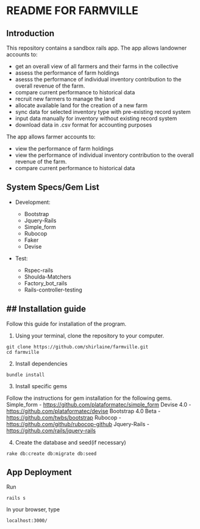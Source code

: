 # README FOR FARMVILLE

## Introduction
This repository contains a sandbox rails app. The app allows landowner accounts to:
- get an overall view of all farmers and their farms in the collective
- assess the performance of farm holdings
- asesss the performance of individual inventory contribution to the overall revenue of the farm.
- compare current performance to historical data
- recruit new farmers to manage the land
- allocate available land for the creation of a new farm
- sync data for selected inventory type with pre-existing record system
- input data manually for inventory without existing record system
- download data in .csv format for accounting purposes

The app allows farmer accounts to:
- view the performance of farm holdings
- view the performance of individual inventory contribution to the overall revenue of the farm.
- compare current performance to historical data

## System Specs/Gem List
- Development:
  - Bootstrap
  - Jquery-Rails
  - Simple_form
  - Rubocop
  - Faker
  - Devise

- Test:
  - Rspec-rails
  - Shoulda-Matchers
  - Factory_bot_rails
  - Rails-controller-testing

## ## Installation guide
Follow this guide for installation of the program.
1. Using your terminal, clone the repository to your computer.
```
git clone https://github.com/shirlaine/farmville.git
cd farmville
```

2. Install dependencies
```
bundle install
```

3. Install specific gems

Follow the instructions for gem installation for the following gems.
Simple_form - https://github.com/plataformatec/simple_form
Devise 4.0 - https://github.com/plataformatec/devise
Bootstrap 4.0 Beta - https://github.com/twbs/bootstrap
Rubocop - https://github.com/github/rubocop-github
Jquery-Rails - https://github.com/rails/jquery-rails

4. Create the database and seed(if necessary)
```
rake db:create db:migrate db:seed
```

## App Deployment
Run
```
rails s
```
In your browser, type
```
localhost:3000/
```
